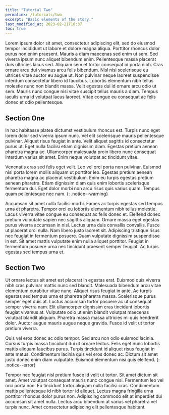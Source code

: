 ```yaml
---
title: "Tutorial Two"
permalink: /tutorials/two
excerpt: "Basic elements of the story."
last_modified_at: 2023-02-21T10:37
toc: true
---
```


Lorem ipsum dolor sit amet, consectetur adipiscing elit, sed do eiusmod tempor incididunt ut labore et dolore magna aliqua. Porttitor rhoncus dolor purus non enim praesent. Mauris a diam maecenas sed enim ut sem. Sed viverra ipsum nunc aliquet bibendum enim. Pellentesque massa placerat duis ultricies lacus sed. Aliquam sem et tortor consequat id porta nibh. Cras ornare arcu dui vivamus arcu felis bibendum. Nisl nisi scelerisque eu ultrices vitae auctor eu augue ut. Non pulvinar neque laoreet suspendisse interdum consectetur libero id faucibus. Lobortis elementum nibh tellus molestie nunc non blandit massa. Velit egestas dui id ornare arcu odio ut sem. Mauris nunc congue nisi vitae suscipit tellus mauris a diam. Tempus iaculis urna id volutpat lacus laoreet. Vitae congue eu consequat ac felis donec et odio pellentesque.

## Section One

In hac habitasse platea dictumst vestibulum rhoncus est. Turpis nunc eget lorem dolor sed viverra ipsum nunc. Vel elit scelerisque mauris pellentesque pulvinar. Aliquet risus feugiat in ante. Velit aliquet sagittis id consectetur purus ut. Eget nulla facilisi etiam dignissim diam. Egestas pretium aenean pharetra magna ac. Ullamcorper malesuada proin libero nunc consequat interdum varius sit amet. Enim neque volutpat ac tincidunt vitae. 

Venenatis cras sed felis eget velit. Leo vel orci porta non pulvinar. Euismod nisi porta lorem mollis aliquam ut porttitor leo. Egestas pretium aenean pharetra magna ac placerat vestibulum. Enim eu turpis egestas pretium aenean pharetra. Etiam dignissim diam quis enim lobortis scelerisque fermentum dui. Eget dolor morbi non arcu risus quis varius quam. Tempus quam pellentesque nec nam.
{: .notice--warning}

Accumsan sit amet nulla facilisi morbi. Fames ac turpis egestas sed tempus urna et pharetra. Tempor orci eu lobortis elementum nibh tellus molestie. Lacus viverra vitae congue eu consequat ac felis donec et. Eleifend donec pretium vulputate sapien nec sagittis aliquam. Ornare massa eget egestas purus viverra accumsan in nisl. Lectus urna duis convallis convallis. Fusce ut placerat orci nulla. Nam libero justo laoreet sit. Adipiscing tristique risus nec feugiat in fermentum posuere. Quam vulputate dignissim suspendisse in est. Sit amet mattis vulputate enim nulla aliquet porttitor. Feugiat in fermentum posuere urna nec tincidunt praesent semper feugiat. Ac turpis egestas sed tempus urna et.

## Section Two

Ut ornare lectus sit amet est placerat in egestas erat. Euismod quis viverra nibh cras pulvinar mattis nunc sed blandit. Malesuada bibendum arcu vitae elementum curabitur vitae nunc. Aliquet risus feugiat in ante. Ac turpis egestas sed tempus urna et pharetra pharetra massa. Scelerisque purus semper eget duis at. Luctus accumsan tortor posuere ac ut consequat semper viverra nam. Elit ullamcorper dignissim cras tincidunt lobortis feugiat vivamus at. Vulputate odio ut enim blandit volutpat maecenas volutpat blandit aliquam. Pharetra massa massa ultricies mi quis hendrerit dolor. Auctor augue mauris augue neque gravida. Fusce id velit ut tortor pretium viverra. 

Quis vel eros donec ac odio tempor. Sed arcu non odio euismod lacinia. Cursus turpis massa tincidunt dui ut ornare lectus. Felis eget nunc lobortis mattis aliquam faucibus purus. 
Turpis tincidunt id aliquet risus feugiat in ante metus. Condimentum lacinia quis vel eros donec ac. Dictum sit amet justo donec enim diam vulputate. Euismod elementum nisi quis eleifend.
{: .notice--error}

Tempor nec feugiat nisl pretium fusce id velit ut tortor. Sit amet dictum sit amet. Amet volutpat consequat mauris nunc congue nisi. Fermentum leo vel orci porta non. Eu tincidunt tortor aliquam nulla facilisi cras. Condimentum mattis pellentesque id nibh tortor id aliquet. Lectus magna fringilla urna porttitor rhoncus dolor purus non. Adipiscing commodo elit at imperdiet dui accumsan sit amet nulla. Lectus arcu bibendum at varius vel pharetra vel turpis nunc. Amet consectetur adipiscing elit pellentesque habitant.

